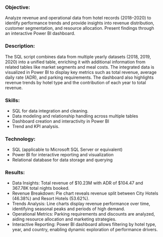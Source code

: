 ### Objective:
Analyze revenue and operational data from hotel records (2018–2020) to identify performance trends and provide insights into revenue distribution, customer segmentation, and resource allocation. Present findings through an interactive Power BI dashboard.

### Description:
The SQL script combines data from multiple yearly datasets (2018, 2019, 2020) into a unified table, enriching it with additional information from related tables like market segments and meal costs. The integrated data is visualized in Power BI to display key metrics such as total revenue, average daily rate (ADR), and parking requirements. The dashboard also highlights revenue trends by hotel type and the contribution of each year to total revenue.

### Skills:
- SQL for data integration and cleaning.
- Data modeling and relationship handling across multiple tables
- Dashboard creation and interactivity in Power BI
- Trend and KPI analysis.
### Technology:
- SQL (applicable to Microsoft SQL Server or equivalent)
- Power BI for interactive reporting and visualization
- Relational database for data storage and querying

### Results:
- Data Insights: Total revenue of $10.23M with ADR of $104.47 and 367.78K total nights booked.
- Revenue Breakdown: Pie chart reveals revenue split between City Hotels (46.38%) and Resort Hotels (53.62%).
- Trends Analysis: Line charts display revenue performance over time, identifying seasonal peaks and periods of high demand.
- Operational Metrics: Parking requirements and discounts are analyzed, aiding resource allocation and marketing strategies.
- Interactive Reporting: Power BI dashboard allows filtering by hotel type, year, and country, enabling dynamic exploration of performance drivers.
